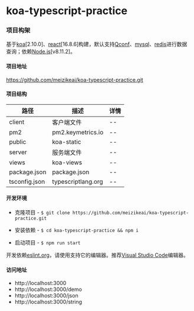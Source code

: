 # koa-typescript-practice

### 项目构架

基于[koa](https://koajs.com)[2.10.0]、[react](https://reactjs.org)[16.8.6]构建，默认支持[Qconf](https://github.com/Qihoo360/QConf)、[mysql](https://www.npmjs.com/package/mysql)、[redis](https://www.npmjs.com/package/redis)进行数据查询；依赖[Node.js](https://nodejs.org)[v8.11.2]。

#### 项目地址

https://github.com/meizikeai/koa-typescript-practice.git

#### 项目结构

| 路径          | 描述               | 详情 |
| ------------- | ------------------ | ---- |
| client        | 客户端文件         | --   |
| pm2           | pm2.keymetrics.io  | --   |
| public        | koa-static         | --   |
| server        | 服务端文件         | --   |
| views         | koa-views          | --   |
| package.json  | package.json       | --   |
| tsconfig.json | typescriptlang.org | --   |

#### 开发环境

- 克隆项目 - `$ git clone https://github.com/meizikeai/koa-typescript-practice.git`

- 安装依赖 - `$ cd koa-typescript-practice && npm i`

- 启动项目 - `$ npm run start`

开发依赖[eslint.org](https://eslint.org)，请使用支持它的编辑器。推荐[Visual Studio Code](https://code.visualstudio.com)编辑器。

#### 访问地址
  - http://localhost:3000
  - http://localhost:3000/demo
  - http://localhost:3000/json
  - http://localhost:3000/string
